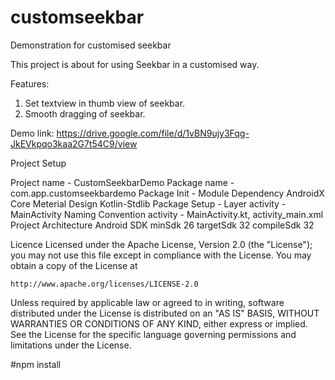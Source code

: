 # customseekbar
Demonstration for customised seekbar

This project is about for using Seekbar in a customised way.

Features:

1. Set textview in thumb view of seekbar.
2. Smooth dragging of seekbar.

Demo link: https://drive.google.com/file/d/1vBN9ujy3Fqg-JkEVkpqo3kaa2G7t54C9/view

Project Setup

Project name - CustomSeekbarDemo
Package name - com.app.customseekbardemo
Package Init - Module
Dependency
AndroidX Core
Meterial Design
Kotlin-Stdlib
Package Setup - Layer
activity - MainActivity
Naming Convention
activity - MainActivity.kt, activity_main.xml
Project Architecture
Android SDK
minSdk 26
targetSdk 32
compileSdk 32

Licence
Licensed under the Apache License, Version 2.0 (the "License");
you may not use this file except in compliance with the License.
You may obtain a copy of the License at

    http://www.apache.org/licenses/LICENSE-2.0

Unless required by applicable law or agreed to in writing, software
distributed under the License is distributed on an "AS IS" BASIS,
WITHOUT WARRANTIES OR CONDITIONS OF ANY KIND, either express or implied.
See the License for the specific language governing permissions and
limitations under the License.

#npm install
